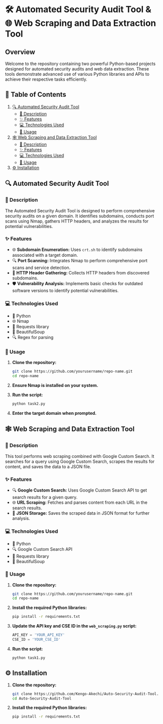 # 🛠️ Automated Security Audit Tool & 🌐 Web Scraping and Data Extraction Tool

## Overview

Welcome to the repository containing two powerful Python-based projects designed for automated security audits and web data extraction. These tools demonstrate advanced use of various Python libraries and APIs to achieve their respective tasks efficiently.

## 📜 Table of Contents

1. [🔍 Automated Security Audit Tool](#-automated-security-audit-tool)
    - [📝 Description](#description)
    - [✨ Features](#features)
    - [💻 Technologies Used](#technologies-used)
    - [📖 Usage](#usage)
2. [🕸️ Web Scraping and Data Extraction Tool](#-web-scraping-and-data-extraction-tool)
    - [📝 Description](#description-1)
    - [✨ Features](#features-1)
    - [💻 Technologies Used](#technologies-used-1)
    - [📖 Usage](#usage-1)
3. [⚙️ Installation](#installation)


## 🔍 Automated Security Audit Tool

### 📝 Description

The Automated Security Audit Tool is designed to perform comprehensive security audits on a given domain. It identifies subdomains, conducts port scans using Nmap, gathers HTTP headers, and analyzes the results for potential vulnerabilities.

### ✨ Features

- 🌐 **Subdomain Enumeration:** Uses `crt.sh` to identify subdomains associated with a target domain.
- 🔍 **Port Scanning:** Integrates Nmap to perform comprehensive port scans and service detection.
- 📜 **HTTP Header Gathering:** Collects HTTP headers from discovered subdomains.
- 🛡️ **Vulnerability Analysis:** Implements basic checks for outdated software versions to identify potential vulnerabilities.

### 💻 Technologies Used

- 🐍 Python
- 🌐 Nmap
- 📨 Requests library
- 🍜 BeautifulSoup
- 🔍 Regex for parsing

### 📖 Usage

1. **Clone the repository:**
    ```bash
    git clone https://github.com/yourusername/repo-name.git
    cd repo-name
    ```

2. **Ensure Nmap is installed on your system.**

3. **Run the script:**
    ```bash
    python task2.py
    ```

4. **Enter the target domain when prompted.**

## 🕸️ Web Scraping and Data Extraction Tool

### 📝 Description

This tool performs web scraping combined with Google Custom Search. It searches for a query using Google Custom Search, scrapes the results for content, and saves the data to a JSON file.

### ✨ Features

- 🔍 **Google Custom Search:** Uses Google Custom Search API to get search results for a given query.
- 🌐 **URL Scraping:** Fetches and parses content from each URL in the search results.
- 📄 **JSON Storage:** Saves the scraped data in JSON format for further analysis.

### 💻 Technologies Used

- 🐍 Python
- 🔍 Google Custom Search API
- 📨 Requests library
- 🍜 BeautifulSoup

### 📖 Usage

1. **Clone the repository:**
    ```bash
    git clone https://github.com/yourusername/repo-name.git
    cd repo-name
    ```

2. **Install the required Python libraries:**
    ```bash
    pip install -r requirements.txt
    ```

3. **Update the API key and CSE ID in the `web_scraping.py` script:**
    ```python
    API_KEY = 'YOUR_API_KEY'
    CSE_ID = 'YOUR_CSE_ID'
    ```

4. **Run the script:**
    ```bash
    python task1.py
    ```

## ⚙️ Installation

1. **Clone the repository:**
    ```bash
    git clone https://github.com/Kengo-Akechi/Auto-Security-Audit-Tool.git
    cd Auto-Security-Audit-Tool
    ```

2. **Install the required Python libraries:**
    ```bash
    pip install -r requirements.txt
    ```




